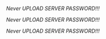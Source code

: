 *Never UPLOAD SERVER PASSWORD!!!*

*Never UPLOAD SERVER PASSWORD!!!*

*Never UPLOAD SERVER PASSWORD!!!* 